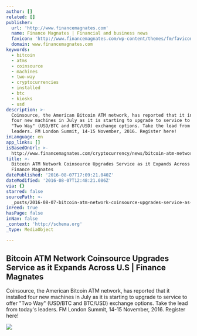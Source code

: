 ```yaml
---
author: []
related: []
publisher:
  url: 'http://www.financemagnates.com'
  name: Finance Magnates | Financial and business news
  favicon: 'http://www.financemagnates.com/wp-content/themes/fm/favicon.ico'
  domain: www.financemagnates.com
keywords:
  - bitcoin
  - atms
  - coinsource
  - machines
  - two-way
  - cryptocurrencies
  - installed
  - btc
  - kiosks
  - usd
description: >-
  Coinsource, the American Bitcoin ATM network, has reported that it installed
  four new machines in July as it is starting to upgrade to service to offer
  "Two Way" (USD/BTC and BTC/USD) exchange options. Take the lead from today's
  leaders. FM London Summit, 14-15 November, 2016. Register here!
inLanguage: en
app_links: []
isBasedOnUrl: >-
  http://www.financemagnates.com/cryptocurrency/news/bitcoin-atm-network-coinsource-upgrades-service-as-it-expands-across-u-s/
title: >-
  Bitcoin ATM Network Coinsource Upgrades Service as it Expands Across U.S |
  Finance Magnates
datePublished: '2016-08-07T17:09:21.040Z'
dateModified: '2016-08-07T12:48:21.086Z'
via: {}
starred: false
sourcePath: >-
  _posts/2016-08-07-bitcoin-atm-network-coinsource-upgrades-service-as-it-expand.md
inFeed: true
hasPage: false
inNav: false
_context: 'http://schema.org'
_type: MediaObject

---
```

<article style=""><h1>Bitcoin ATM Network Coinsource Upgrades Service as it Expands Across U.S | Finance Magnates</h1><p>Coinsource, the American Bitcoin ATM network, has reported that it installed four new machines in July as it is starting to upgrade to service to offer "Two Way" (USD/BTC and BTC/USD) exchange options. Take the lead from today's leaders. FM London Summit, 14-15 November, 2016. Register here!</p><img src="http://www.financemagnates.com/wp-content/uploads/2015/10/america_flag_880x400.jpg" /></article>